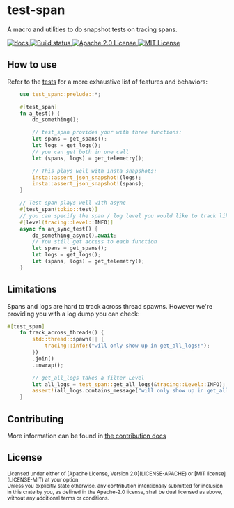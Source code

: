 # test-span

A macro and utilities to do snapshot tests on tracing spans.

  <p>
  <a href="https://docs.rs/test-span">
      <img src="https://docs.rs/test-span/badge.svg" alt="docs">
  </a>
  <a href="https://app.circleci.com/pipelines/github/apollographql/test-span">
      <img src="https://circleci.com/gh/circleci/circleci-docs.svg?style=shield" alt="Build status">
  </a>
  <a href="LICENSE-APACHE">
    <img
    src="https://img.shields.io/badge/license-apache2-green.svg" alt="Apache 2.0 License">
  </a>
  <a href="LICENSE-MIT">
    <img
    src="https://img.shields.io/badge/license-mit-blue.svg" alt="MIT License">
  </a>
</p>

## How to use

Refer to the [tests](test-span/tests/tests.rs) for a more exhaustive list of features and behaviors:

```rust
    use test_span::prelude::*;

    #[test_span]
    fn a_test() {
        do_something();

        // test_span provides your with three functions:
        let spans = get_spans();
        let logs = get_logs();
        // you can get both in one call
        let (spans, logs) = get_telemetry();

        // This plays well with insta snapshots:
        insta::assert_json_snapshot!(logs);
        insta::assert_json_snapshot!(spans);
    }

    // Test span plays well with async
    #[test_span(tokio::test)]
    // you can specify the span / log level you would like to track like this:
    #[level(tracing::Level::INFO)]
    async fn an_sync_test() {
        do_something_async().await;
        // You still get access to each function
        let spans = get_spans();
        let logs = get_logs();
        let (spans, logs) = get_telemetry();
    }
```

## Limitations

Spans and logs are hard to track across thread spawns. However we're providing you with a log dump you can check:

```rust
#[test_span]
    fn track_across_threads() {
        std::thread::spawn(|| {
            tracing::info!("will only show up in get_all_logs!");
        })
        .join()
        .unwrap();

        // get_all_logs takes a filter Level
        let all_logs = test_span::get_all_logs(&tracing::Level::INFO);
        assert!(all_logs.contains_message("will only show up in get_all_logs!"));
    }
```

## Contributing

More information can be found in [the contribution docs](CONTRIBUTING.md)

## License

<sup>
Licensed under either of [Apache License, Version
2.0](LICENSE-APACHE) or [MIT license](LICENSE-MIT) at your option.
</sup>

<br>

<sub>
Unless you explicitly state otherwise, any contribution intentionally submitted
for inclusion in this crate by you, as defined in the Apache-2.0 license, shall
be dual licensed as above, without any additional terms or conditions.
</sub>
